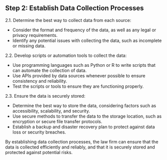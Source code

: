 ## Step 2: Establish Data Collection Processes

2.1. Determine the best way to collect data from each source:
- Consider the format and frequency of the data, as well as any legal or privacy requirements.
- Identify any potential issues with collecting the data, such as incomplete or missing data.

2.2. Develop scripts or automation tools to collect the data:
- Use programming languages such as Python or R to write scripts that can automate the collection of data.
- Use APIs provided by data sources whenever possible to ensure consistency and reliability.
- Test the scripts or tools to ensure they are functioning properly.

2.3. Ensure the data is securely stored:
- Determine the best way to store the data, considering factors such as accessibility, scalability, and security.
- Use secure methods to transfer the data to the storage location, such as encryption or secure file transfer protocols.
- Establish a backup and disaster recovery plan to protect against data loss or security breaches.

By establishing data collection processes, the law firm can ensure that the data is collected efficiently and reliably, and that it is securely stored and protected against potential risks.
